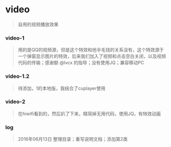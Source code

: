 # video
> 自用的视频播放效果

### video-1
> 用的是QQ的视频源，但是这个特效和他半毛钱的关系没有，这个特效源于一个弹窗显示图片的特效，后来我们加入了视频和点击空白关闭，以及视频代码的传输；感谢额 @lvcx 的指导；没有使用JQ；兼容移动PC 

### video-1.2
> 待添加，1的本地版，我结合了cuplayer使用

### video-2
> 在hiwifi看到的，然后扒了下来，精简掉无用代码，使用JQ，有特效动画

### log
> 2016年06月13日 整理目录；重写说明文档；添加第2类